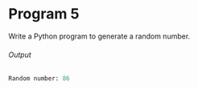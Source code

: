 # Program 5
Write a Python program to generate a random number.

###### Output
```python
Random number: 86
```